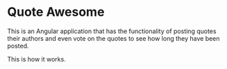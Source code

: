 # Quote Awesome

This is an Angular application that has the functionality of posting quotes their authors and even vote on the quotes to see how long they have been posted.

This is how it works.
